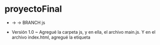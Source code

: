 # proyectoFinal
- → → BRANCH js 
- Versión 1.0   ~ Agregué la carpeta js, y en ella, el archivo main.js. Y en el archivo index.html, agregué la etiqueta <script> para vincularla con el archivo main.js. ~ En el archivo main.js, cree la clase "articulo" que va a almacenar las propiedades de cada prenda en venta.
- Versión 1.0a  ~ Arreglando errores. 
- Versión 1.0b  ~ Las funciones comprobarStock() - precioTotal() - comprando() - realizarCompra(), funcionan correctamente.   
- Versión 1.0c  ~ Agregué las funciones mostrarArticle()/opcionesDePago(). La función realizarCompra(), ahora se llama realizarPedido().
- Versión 1.0d  ~ Quité la función opcionesDePago().
- Versión 1.0d  ~ Eliminé la función precioTotal(), su contenido lo reducí a una sola línea, la cuál agregué a la función comprando(). Modifiqué las funciones comprando(), quieroComprar(), comprobarStock() y opcionesDePago(), reduciendo líneas y arreglando todos los errores. Agregué nuevas propiedades → cantidad/multiplePrecio, agregué el método multiplePriceE() y modifiqué todos los métodos que había.
~ → → BRANCH jsSecond
- Versión 2.0  ~ Agregué un arreglo de objetos e incluí los métodos filter() y forEach() en una función, en la cuál compara el valor ingresado con la propiedad "tipo" de los objetos del arreglo, si encuentra una similitud me devuelve un arreglo con esos elementos, sino, me devuelve un alert comunicando que no se encontro nada.
- Versión 2.0a ~ Objetivo hacer un filtro para la búsqueda de objetos.
- Versión 2.0b ~ Agregué nuevas funciones (comprobarStock y mostrarArticulos). La función comprobarStock, verifica que stock sea mayor que 0. Mientras que la función mostrarArticulos, te muestra las propiedades de los objetos seleccionados.
- Versión 2.0c ~ Agregué las funciones (cuantoDesea y arregloCargado). La primera te pregunta cuantos artículos vas a comprar, y descuenta esa cifra del stock (siempre corroborando primero que haya stock suficiente. La segunda funcion retorna "true" si el arreglo.length es mayor a 0, sino retorna "false". Todas las funciones andan correctamente. También realice pequeñas modificaciones en el HTML y en SCSS.
- Versión 2.2 ~ Sección Inicio → esta conectada a sec_Inicio.js, en el cuál esta alojado el carousel, proximamente le haré los cambios para que se visualicen los objetos más comprados - Sección Hombres → esta vinculada a dos archivos.js (inventario.js e estructura.js, mientras en el primero estan los objetos, en el segundo estan los procesos lógicos), los productos en venta se muestran desde esos archivos, y por otro lado creé los filtros por TIPO de producto y por PRECIO.
- Versión 2.3 ~ Sección Hombres los Radio Buttons para elegir los talles estarán deshabilitados si el talle en cuestión no tiene stock disponible. 
- Versión 2.4 ~ En la función "agregarProductos" en el archivo estructuras.js, almaceno el arreglo carritoDeCompras en el localStorage, y utilizo JSON para luego poder reutilizar el arreglo de objetos. Los objetos de este arreglo los visualizo en el archivo HTML carrito. En la misma función también conseguí que los items no se repitan en el arreglo, y asi poder visualizar la cantidad correcta de cada objeto y su talle correspondiente. 

- Versión 2.4a ~ [DESAFÍO  COMPLEMENTARIO] Agregué operadores ternarios y lógicos (&&) en el archivo estructuras.js, carpeta scripts, [en la función "filtroPrecio" linea 167 y en los eventos de botones, "opcionTipo" l. 154 y "opcionPrecio" l. 181]. Agregué destructuración en los archivos estructuras.js y appCarrito.js, carpeta scripts, [en las funciones "mostrarGaleria" l. 53  y "galeriaCarrito" l. 56, respectivamente]. 
[DESAFÍO LIBRERÍAS] Agregué las librerías Sweet Alert y Toastify, en los archivos estructura.js y appCarrito.js, carpeta scripts. En el archivo estructura.js, en el evento de botonAgregar línea 99, agregué un toastify, el cuál aparece cada vez que agregas un elemento al carrito. Mientras que en el archivo appCarrito.js, agregué ambas librerías, con toastify, aplicada en el boton eliminar aparece cada vez que eliminas un elemento del carrito. Por otro lado, la librería Sweet Alert la utilizo para mostrar el importe final, una vez que el usuario hace click en el botón "finalizar compra" si el carrito tiene elementos te da el importe, si no te comunica que el carrito esta vacìo. 

~ Versión 2.4b ~ [DESAFÍO AJAX] Creé dos archivos JSON, de los cuales recupero la información que voy a tener en las galerías. Los mismos los recupero mediante la herramienta FETCH, en los archivos "mainHombres.js" y "mainMujeres.js", (línea 148 aprox.).
~ Version 2.4c ~ Agregué el carousel dinámico en index.html y esta completa la sección de mujeres con su filtro funcionando perfectamente.

~ Versión 2.5 ~ Solucioné el problema del carusel con el link de la imágen. También solucioné un pequeño inconveniente que tenía que no se mostraba correctamente el carrito, no me había dado cuenta del mismo por la caché.
